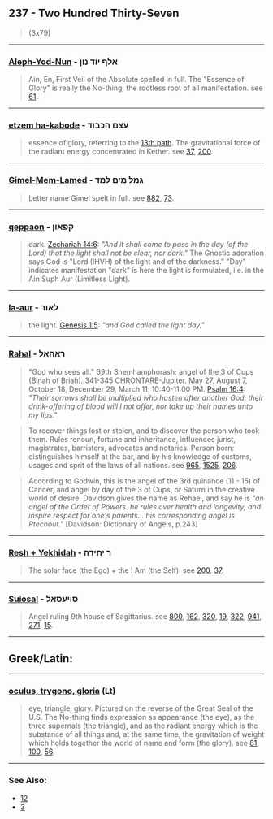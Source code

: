 ## 237 - Two Hundred Thirty-Seven
> (3x79)

---

### [Aleph-Yod-Nun](/keys/ALP.IVD.NVN) - אלף יוד נון
> Ain, En, First Veil of the Absolute spelled in full. The "Essence of Glory" is really the No-thing, the rootless root of all manifestation. see [61](61).

---

### [etzem ha-kabode](/keys/OTzM.HKBVD) - עצם הכבוד
> essence of glory, referring to the [13th path](13). The gravitational force of the radiant energy concentrated in Kether. see [37](37), [200](200).

---

### [Gimel-Mem-Lamed](/keys/GML.MIM.LMD) - גמל מים למד
> Letter name Gimel spelt in full. see [882](882), [73](73).

---

### [qeppaon](/keys/QPAVN) - קפאון
> dark. [Zechariah 14:6](http://biblehub.com/zechariah/14-6.htm): *"And it shall come to pass in the day (of the Lord) that the light shall not be clear, nor dark."* The Gnostic adoration says God is "Lord (IHVH) of the light and of the darkness." "Day" indicates manifestation "dark" is here the light is formulated, i.e. in the Ain Suph Aur (Limitless Light).

---

### [la-aur](/keys/LAVR) - לאור
> the light. [Genesis 1:5](http://biblehub.com/genesis/1-5.htm): *"and God called the light day."*

---

### [Rahal](/keys/RAHAL) - ראהאל
> "God who sees all." 69th Shemhamphorash; angel of the 3 of Cups (Binah of Briah). 341-345 CHRONTARE-Jupiter. May 27, August 7, October 18, December 29, March 11. 10:40-11:00 PM. [Psalm 16:4](http://biblehub.com/psalms/16-4.htm): *"Their sorrows shall be multiplied who hasten after another God: their drink-offering of blood will I not offer, nor take up their names unto my lips."*

> To recover things lost or stolen, and to discover the person who took them. Rules renoun, fortune and inheritance, influences jurist, magistrates, barristers, advocates and notaries. Person born: distinguishes himself at the bar, and by his knowledge of customs, usages and sprit of the laws of all nations. see [965](965), [1525](1525), [206](206).

> According to Godwin, this is the angel of the 3rd quinance (11 - 15) of Cancer, and angel by day of the 3 of Cups, or Saturn in the creative world of desire. Davidson gives the name as Rehael, and say he is *"an angel of the Order of Powers. he rules over health and longevity, and inspire respect for one's parents... his corresponding angel is Ptechout."* [Davidson: Dictionary of Angels, p.243]

---

### [Resh + Yekhidah](/keys/R.IChIDH) - ר יחידה
> The solar face (the Ego) + the I Am (the Self). see [200](200), [37](37).

---

### [Suiosal](/keys/SVIOSAL) - סויעסאל
> Angel ruling 9th house of Sagittarius. see [800](800), [162](162), [320](320), [19](19), [322](322), [941](941), [271](271), [15](15).

---

## Greek/Latin:

---

### [oculus, trygono, gloria](/latin?word=oculus+trygono+gloria) (Lt)
> eye, triangle, glory. Pictured on the reverse of the Great Seal of the U.S. The No-thing finds expression as appearance (the eye), as the three supernals (the triangle), and as the radiant energy which is the substance of all things and, at the same time, the gravitation of weight which holds together the world of name and form (the glory). see [81](81), [100](100), [56](56).

---

### See Also:

- [12](12)
- [3](3)
